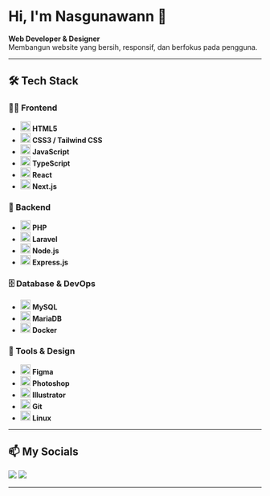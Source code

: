 # Hi, I'm Nasgunawann 👋

**Web Developer & Designer**  
Membangun website yang bersih, responsif, dan berfokus pada pengguna.

---

## 🛠 Tech Stack

### 👨‍💻 Frontend
- <img src="https://cdn.jsdelivr.net/gh/devicons/devicon/icons/html5/html5-original.svg" width="20"/> **HTML5**
- <img src="https://cdn.jsdelivr.net/gh/devicons/devicon/icons/css3/css3-original.svg" width="20"/> **CSS3 / Tailwind CSS**
- <img src="https://cdn.jsdelivr.net/gh/devicons/devicon/icons/javascript/javascript-original.svg" width="20"/> **JavaScript**
- <img src="https://cdn.jsdelivr.net/gh/devicons/devicon/icons/typescript/typescript-original.svg" width="20"/> **TypeScript**
- <img src="https://cdn.jsdelivr.net/gh/devicons/devicon/icons/react/react-original.svg" width="20"/> **React**
- <img src="https://cdn.jsdelivr.net/gh/devicons/devicon/icons/nextjs/nextjs-original.svg" width="20"/> **Next.js**

### 🧰 Backend
- <img src="https://cdn.jsdelivr.net/gh/devicons/devicon/icons/php/php-original.svg" width="20"/> **PHP**
- <img src="https://cdn.jsdelivr.net/gh/devicons/devicon/icons/laravel/laravel-plain.svg" width="20"/> **Laravel**
- <img src="https://cdn.jsdelivr.net/gh/devicons/devicon/icons/nodejs/nodejs-original.svg" width="20"/> **Node.js**
- <img src="https://cdn.jsdelivr.net/gh/devicons/devicon/icons/express/express-original.svg" width="20"/> **Express.js**

### 🗄️ Database & DevOps
- <img src="https://cdn.jsdelivr.net/gh/devicons/devicon/icons/mysql/mysql-original.svg" width="20"/> **MySQL**
- <img src="https://www.vectorlogo.zone/logos/mariadb/mariadb-icon.svg" width="20"/> **MariaDB**
- <img src="https://cdn.jsdelivr.net/gh/devicons/devicon/icons/docker/docker-original.svg" width="20"/> **Docker**

### 🎨 Tools & Design
- <img src="https://cdn.jsdelivr.net/gh/devicons/devicon/icons/figma/figma-original.svg" width="20"/> **Figma**
- <img src="https://cdn.jsdelivr.net/gh/devicons/devicon/icons/photoshop/photoshop-line.svg" width="20"/> **Photoshop**
- <img src="https://cdn.jsdelivr.net/gh/devicons/devicon/icons/illustrator/illustrator-line.svg" width="20"/> **Illustrator**
- <img src="https://cdn.jsdelivr.net/gh/devicons/devicon/icons/git/git-original.svg" width="20"/> **Git**
- <img src="https://cdn.jsdelivr.net/gh/devicons/devicon/icons/linux/linux-original.svg" width="20"/> **Linux**

---

## 📫 My Socials

[<img src="https://img.shields.io/badge/-Instagram-E4405F?logo=instagram&logoColor=white&style=for-the-badge" />](https://instagram.com/nasgunawann)
[<img src="https://img.shields.io/badge/-GitHub-181717?logo=github&logoColor=white&style=for-the-badge" />](https://github.com/nasgunawann)

---
